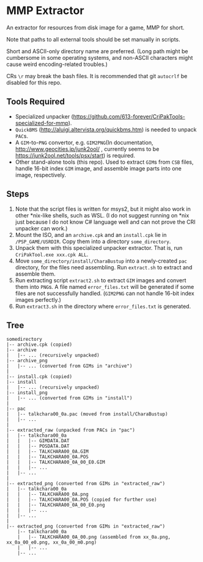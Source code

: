 # MMP Extractor

An extractor for resources from disk image for a game, MMP for short.

Note that paths to all external tools should be set manually in scripts.

Short and ASCII-only directory name are preferred. (Long path might be cumbersome in some operating systems, and non-ASCII characters might cause weird encoding-related troubles.)

CRs `\r` may break the bash files. It is recommended that git `autocrlf` be disabled for this repo.

## Tools Required

+ Specialized unpacker (https://github.com/613-forever/CriPakTools-specialized-for-mmp).
+ `QuickBMS` (http://aluigi.altervista.org/quickbms.htm) is needed to unpack `PAC`s.
+ A `GIM`-to-`PNG` convertor, e.g. `GIM2PNG`(In documentation, http://www.geocities.jp/junk2ool/ , currently seems to be https://junk2ool.net/tools/psx/start) is required.
+ Other stand-alone tools (this repo). Used to extract `GIM`s from `CSB` files, handle 16-bit index `GIM` image, and assemble image parts into one image, respectively.

## Steps
1. Note that the script files is written for msys2, but it might also work in other *nix-like shells, such as WSL. (I do not suggest running on *nix just because I do not know C# language well and can not prove the CRI unpacker can work.)
1. Mount the ISO, and an `archive.cpk` and an `install.cpk` lie in `/PSP_GAME/USRDIR`. Copy them into a directory `some_directory`.
1. Unpack them with this specialized unpacker extractor. That is, run `CriPakTool.exe xxx.cpk ALL`.
1. Move `some_directory/install/CharaBustup` into a newly-created `pac` directory, for the files need assembling. Run `extract.sh` to extract and assemble them.
1. Run extracting script `extract2.sh` to extract `GIM` images and convert them into `PNG`s. A file named `error_files.txt` will be generated if some files are not successfully handled. (`GIM2PNG` can not handle 16-bit index images perfectly.)
1. Run `extract3.sh` in the directory where `error_files.txt` is generated.

## Tree
``` plain
somedirectory
|-- archive.cpk (copied)
|-- archive
|   |-- ... (recursively unpacked)
|-- archive_png
|   |-- ... (converted from GIMs in "archive")
|
|-- install.cpk (copied)
|-- install
|   |-- ... (recursively unpacked)
|-- install_png
|   |-- ... (converted from GIMs in "install")
|
|-- pac
|   |-- talkchara00_0a.pac (moved from install/CharaBustup)
|   |-- ...
|
|-- extracted_raw (unpacked from PACs in "pac")
|   |-- talkchara00_0a
|   |   |-- GIMDATA.DAT
|   |   |-- POSDATA.DAT
|   |   |-- TALKCHARA00_0A.GIM
|   |   |-- TALKCHARA00_0A.POS
|   |   |-- TALKCHARA00_0A_00_E0.GIM
|   |   |-- ...
|   |-- ...
|
|-- extracted_png (converted from GIMs in "extracted_raw")
|   |-- talkchara00_0a
|   |   |-- TALKCHARA00_0A.png
|   |   |-- TALKCHARA00_0A.POS (copied for further use)
|   |   |-- TALKCHARA00_0A_00_E0.png
|   |   |-- ...
|   |-- ...
|
|-- extracted_png (converted from GIMs in "extracted_raw")
    |-- talkchara00_0a
    |   |-- TALKCHARA00_0A_00.png (assembled from xx_0a.png, xx_0a_00_e0.png, xx_0a_00_m0.png)
    |   |-- ...
    |-- ...
```
